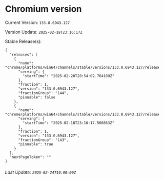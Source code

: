 # Chromium version

Current Version: `133.0.6943.127`

Version Update: `2025-02-18T23:16:17Z`

Stable Release(s):
```
{
  "releases": [
    {
      "name": "chrome/platforms/win64/channels/stable/versions/133.0.6943.127/releases/1740084842",
      "serving": {
        "startTime": "2025-02-20T20:54:02.764100Z"
      },
      "fraction": 1,
      "version": "133.0.6943.127",
      "fractionGroup": "144",
      "pinnable": false
    },
    {
      "name": "chrome/platforms/win64/channels/stable/versions/133.0.6943.127/releases/1739920577",
      "serving": {
        "startTime": "2025-02-18T23:16:17.500863Z"
      },
      "fraction": 1,
      "version": "133.0.6943.127",
      "fractionGroup": "143",
      "pinnable": true
    }
  ],
  "nextPageToken": ""
}
```

###### Last Update: `2025-02-24T10:00:06Z`
        